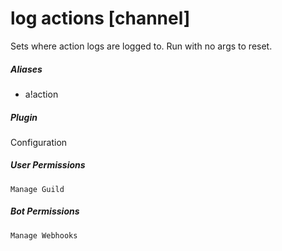 # log actions [channel]

Sets where action logs are logged to. Run with no args to reset.
			

##### Aliases

* a!action


##### Plugin
Configuration


##### User Permissions
`Manage Guild`


##### Bot Permissions
`Manage Webhooks`
